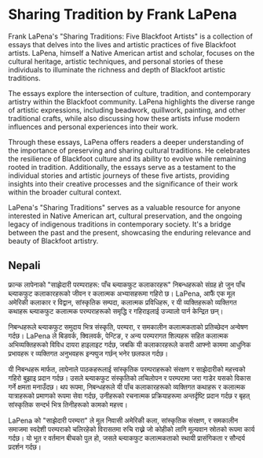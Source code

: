 # Sharing Tradition by Frank LaPena

Frank LaPena's "Sharing Traditions: Five Blackfoot Artists" is a collection of essays that delves into the lives and artistic practices of five Blackfoot artists. LaPena, himself a Native American artist and scholar, focuses on the cultural heritage, artistic techniques, and personal stories of these individuals to illuminate the richness and depth of Blackfoot artistic traditions.

The essays explore the intersection of culture, tradition, and contemporary artistry within the Blackfoot community. LaPena highlights the diverse range of artistic expressions, including beadwork, quillwork, painting, and other traditional crafts, while also discussing how these artists infuse modern influences and personal experiences into their work.

Through these essays, LaPena offers readers a deeper understanding of the importance of preserving and sharing cultural traditions. He celebrates the resilience of Blackfoot culture and its ability to evolve while remaining rooted in tradition. Additionally, the essays serve as a testament to the individual stories and artistic journeys of these five artists, providing insights into their creative processes and the significance of their work within the broader cultural context.

LaPena's "Sharing Traditions" serves as a valuable resource for anyone interested in Native American art, cultural preservation, and the ongoing legacy of indigenous traditions in contemporary society. It's a bridge between the past and the present, showcasing the enduring relevance and beauty of Blackfoot artistry.

## Nepali

फ्रान्क लापेनाको "साझेदारी परम्पराहरू: पाँच ब्ल्याकफुट कलाकारहरू" निबन्धहरूको संग्रह हो जुन पाँच ब्ल्याकफुट कलाकारहरूको जीवन र कलात्मक अभ्यासहरूमा गहिरो छ। LaPena, आफैं एक मूल अमेरिकी कलाकार र विद्वान, सांस्कृतिक सम्पदा, कलात्मक प्रविधिहरू, र यी व्यक्तिहरूको व्यक्तिगत कथाहरू ब्ल्याकफुट कलात्मक परम्पराहरूको समृद्धि र गहिराइलाई उज्यालो पार्न केन्द्रित छन्।

निबन्धहरूले ब्ल्याकफुट समुदाय भित्र संस्कृति, परम्परा, र समकालीन कलात्मकताको प्रतिच्छेदन अन्वेषण गर्दछ। LaPena ले बिडवर्क, क्विलवर्क, पेन्टिङ, र अन्य परम्परागत शिल्पहरू सहित कलात्मक अभिव्यक्तिहरूको विविध दायरा हाइलाइट गर्दछ, जबकि यी कलाकारहरूले कसरी आफ्नो काममा आधुनिक प्रभावहरू र व्यक्तिगत अनुभवहरू इन्फ्युज गर्छन् भनेर छलफल गर्दछ।

यी निबन्धहरू मार्फत, लापेनाले पाठकहरूलाई सांस्कृतिक परम्पराहरूको संरक्षण र साझेदारीको महत्त्वको गहिरो बुझाइ प्रदान गर्दछ। उसले ब्ल्याकफुट संस्कृतिको लचिलोपन र परम्परामा जरा गाडेर यसको विकास गर्ने क्षमता मनाउँदछ। थप रूपमा, निबन्धहरूले यी पाँच कलाकारहरूको व्यक्तिगत कथाहरू र कलात्मक यात्राहरूको प्रमाणको रूपमा सेवा गर्दछ, उनीहरूको रचनात्मक प्रक्रियाहरूमा अन्तर्दृष्टि प्रदान गर्दछ र बृहत् सांस्कृतिक सन्दर्भ भित्र तिनीहरूको कामको महत्त्व।

LaPena को "साझेदारी परम्परा" ले मूल निवासी अमेरिकी कला, सांस्कृतिक संरक्षण, र समकालीन समाजमा स्वदेशी परम्पराको चलिरहेको विरासतमा रुचि राख्ने जो कोहीको लागि मूल्यवान स्रोतको रूपमा कार्य गर्दछ। यो भूत र वर्तमान बीचको पुल हो, जसले ब्ल्याकफुट कलात्मकताको स्थायी प्रासंगिकता र सौन्दर्य प्रदर्शन गर्दछ।
